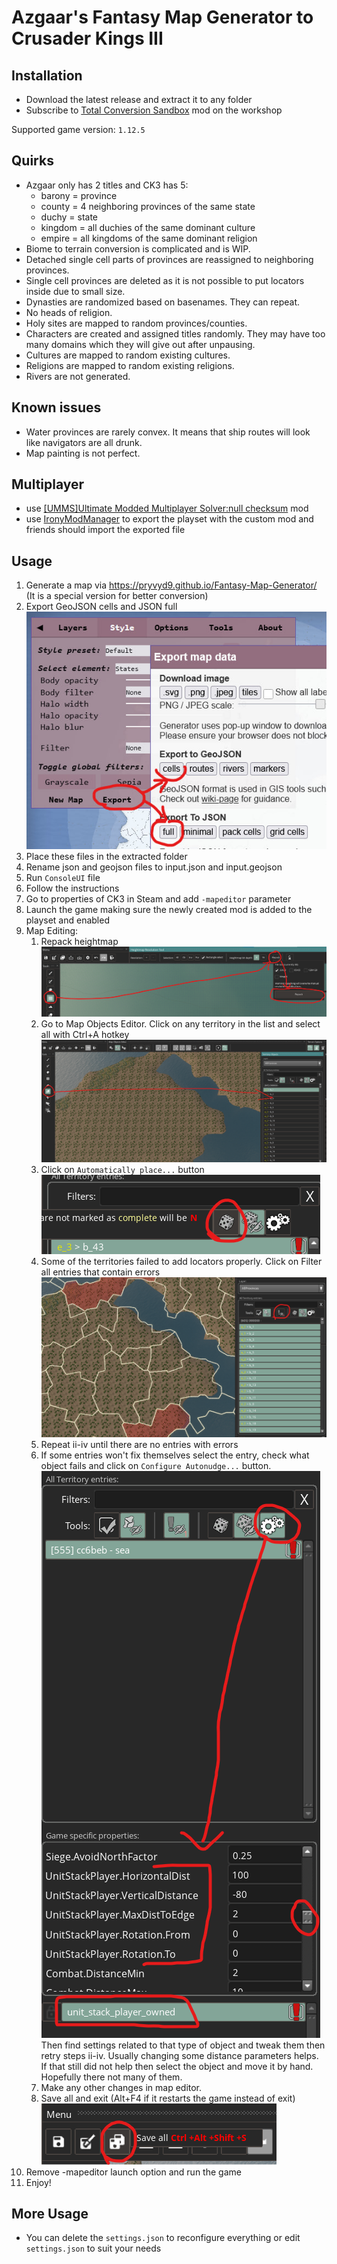 # Azgaar's Fantasy Map Generator to Crusader Kings III
## Installation
- Download the latest release and extract it to any folder
- Subscribe to [Total Conversion Sandbox](https://steamcommunity.com/sharedfiles/filedetails/?id=2524797018) mod on the workshop

Supported game version: `1.12.5`

## Quirks
- Azgaar only has 2 titles and CK3 has 5:
	- barony = province
	- county = 4 neighboring provinces of the same state
	- duchy = state
	- kingdom = all duchies of the same dominant culture
	- empire = all kingdoms of the same dominant religion
- Biome to terrain conversion is complicated and is WIP.
- Detached single cell parts of provinces are reassigned to neighboring provinces.
- Single cell provinces are deleted as it is not possible to put locators inside due to small size.
- Dynasties are randomized based on basenames. They can repeat.
- No heads of religion.
- Holy sites are mapped to random provinces/counties.
- Characters are created and assigned titles randomly. They may have too many domains which they will give out after unpausing.
- Cultures are mapped to random existing cultures.
- Religions are mapped to random existing religions.
- Rivers are not generated.

## Known issues
- Water provinces are rarely convex. It means that ship routes will look like navigators are all drunk.
- Map painting is not perfect.

## Multiplayer
- use [[UMMS]Ultimate Modded Multiplayer Solver:null checksum](https://steamcommunity.com/sharedfiles/filedetails/?id=3227254722) mod
- use [IronyModManager](https://bcssov.github.io/IronyModManager/) to export the playset with the custom mod and friends should import the exported file

## Usage
1. Generate a map via https://pryvyd9.github.io/Fantasy-Map-Generator/ (It is a special version for better conversion)
2. Export GeoJSON cells and JSON full
![screenshot](docs/photo_2024-05-08_21-40-06.jpg)
3. Place these files in the extracted folder
4. Rename json and geojson files to input.json and input.geojson
5. Run `ConsoleUI` file
6. Follow the instructions
7. Go to properties of CK3 in Steam and add `-mapeditor` parameter
8. Launch the game making sure the newly created mod is added to the playset and enabled
9. Map Editing:
    1. Repack heightmap
		![screenshot](docs/Screenshot_2024-05-08_214628.png)
	2. Go to Map Objects Editor. Click on any territory in the list and select all with Ctrl+A hotkey
		![screenshot](docs/Screenshot_2024-05-08_214847.png)
	3. Click on `Automatically place...` button
		![screenshot](docs/Screenshot_2024-05-08_215322.png)
	4. Some of the territories failed to add locators properly. Click on Filter all entries that contain errors
	    ![screenshot](docs/Screenshot_2024-05-08_215116.png)
	5. Repeat ii-iv until there are no entries with errors
	6. If some entries won't fix themselves select the entry, check what object fails and click on `Configure Autonudge...` button.
	    ![screenshot](docs/Screenshot_2024-05-08_215624.png)
	Then find settings related to that type of object and tweak them then retry steps ii-iv. Usually changing some distance parameters helps. If that still did not help then select the object and move it by hand. Hopefully there not many of them.
	7. Make any other changes in map editor.
	8. Save all and exit (Alt+F4 if it restarts the game instead of exit)
	    ![screenshot](docs/Screenshot_2024-05-08_220216.png)
10. Remove -mapeditor launch option and run the game
11. Enjoy!

## More Usage
- You can delete the `settings.json` to reconfigure everything or edit `settings.json` to suit your needs
